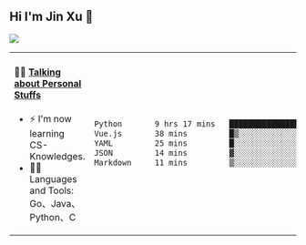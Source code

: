 
## Hi I'm Jin Xu 👋
![](https://komarev.com/ghpvc/?username=jiayouxujin&color=brightgreen&label=PROFILE+VIEWS)



<table align="center">
<tr>
<td valign="top" width="60%">

#### 🏋️‍♀️ <a href="https://github.com/jiayouxujin" target="_blank">Talking about Personal Stuffs</a>
<!-- recent_releases starts -->

- ⚡  I'm now learning CS-Knowledges.  
- 🏊‍♂️ Languages and Tools: Go、Java、Python、C
<!-- recent_releases ends -->
</td>
<td>
 
<!--START_SECTION:waka-->

```txt
Python       9 hrs 17 mins   █████████████████████░░░░   84.04 %
Vue.js       38 mins         █▒░░░░░░░░░░░░░░░░░░░░░░░   05.86 %
YAML         25 mins         █░░░░░░░░░░░░░░░░░░░░░░░░   03.90 %
JSON         14 mins         ▓░░░░░░░░░░░░░░░░░░░░░░░░   02.24 %
Markdown     11 mins         ▒░░░░░░░░░░░░░░░░░░░░░░░░   01.75 %
```

<!--END_SECTION:waka-->
 
</td>
</tr>
</table>





